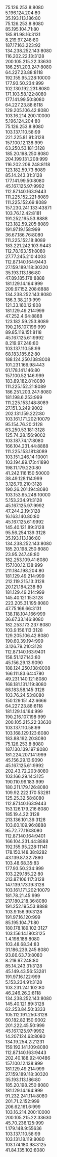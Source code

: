 75.126.253.8:8080<br />
5.196.124.204:80<br />
35.193.113.186:80<br />
75.126.253.8:8080<br />
85.195.104.71:80<br />
185.81.98.16:3131<br />
8.219.97.248:80<br />
187.17.163.223:92<br />
134.238.252.143:8080<br />
116.202.22.13:3128<br />
200.105.215.22:33630<br />
186.251.203.247:8080<br />
64.227.23.88:8118<br />
192.155.95.228:10000<br />
177.93.50.234:999<br />
102.130.192.231:8080<br />
171.103.58.122:8080<br />
177.141.99.50:8080<br />
64.227.23.88:8118<br />
129.205.106.42:8080<br />
103.16.214.200:10000<br />
5.196.124.204:80<br />
75.126.253.8:8080<br />
103.137.110.58:99<br />
221.225.81.91:3128<br />
157.100.12.138:999<br />
63.250.53.181:3128<br />
185.20.198.250:8080<br />
204.199.131.208:999<br />
116.202.209.248:8118<br />
123.182.59.73:8089<br />
85.14.243.31:3128<br />
177.141.99.50:8080<br />
45.167.125.97:9992<br />
112.87.140.163:9443<br />
111.225.152.221:8089<br />
111.225.152.69:8089<br />
157.230.241.133:43871<br />
103.76.12.42:8181<br />
191.252.195.53:8888<br />
123.182.59.205:8089<br />
191.97.19.158:999<br />
36.67.186.76:8080<br />
111.225.152.18:8089<br />
183.221.242.103:9443<br />
112.78.163.151:8080<br />
27.77.245.210:4003<br />
112.87.140.164:9443<br />
27.159.189.118:30320<br />
35.193.113.186:80<br />
47.89.185.178:8888<br />
181.129.14.164:999<br />
209.97.152.208:8888<br />
134.238.252.143:8080<br />
186.3.38.213:999<br />
121.33.160.12:808<br />
181.129.49.214:999<br />
47.252.4.64:8888<br />
123.182.59.253:8089<br />
190.216.107.196:999<br />
89.85.119.151:8118<br />
45.167.125.61:9992<br />
8.219.97.248:80<br />
103.137.110.58:99<br />
68.183.185.62:80<br />
188.124.250.138:8008<br />
101.231.166.98:443<br />
61.178.141.146:80<br />
157.100.52.146:999<br />
183.89.182.81:8080<br />
111.225.152.21:8089<br />
186.251.203.247:8080<br />
181.198.6.253:999<br />
111.225.153.148:8089<br />
27.151.3.249:9002<br />
202.131.159.222:80<br />
103.161.171.202:10079<br />
95.154.76.20:3128<br />
63.250.53.181:3128<br />
125.74.28.156:9002<br />
103.187.74.17:8080<br />
166.104.231.44:8888<br />
111.225.153.181:8089<br />
103.151.246.14:10001<br />
103.194.89.173:41890<br />
198.11.179.220:80<br />
41.242.116.150:50000<br />
38.49.128.114:999<br />
3.126.79.210:3128<br />
190.26.201.194:8080<br />
103.153.65.248:10000<br />
5.153.234.91:3128<br />
45.167.125.97:9992<br />
47.244.2.19:3128<br />
16.163.140.80:80<br />
45.167.125.61:9992<br />
145.40.121.89:3128<br />
95.56.254.139:3128<br />
35.193.113.186:80<br />
134.238.252.143:8080<br />
185.20.198.250:8080<br />
23.95.247.48:80<br />
182.253.109.41:8080<br />
157.100.12.138:999<br />
211.184.198.204:80<br />
181.129.49.214:999<br />
212.119.215.13:3128<br />
20.121.184.238:80<br />
181.129.49.214:999<br />
145.40.121.15:3128<br />
223.205.31.195:8080<br />
47.75.166.66:3131<br />
138.118.104.166:999<br />
36.67.33.146:8080<br />
182.253.173.237:8080<br />
103.9.156.113:3128<br />
129.205.106.42:8080<br />
190.60.39.194:999<br />
3.126.79.210:3128<br />
112.87.140.163:9401<br />
158.51.127.143:80<br />
45.156.29.13:9090<br />
188.124.250.138:8008<br />
166.111.83.64:4780<br />
49.231.140.121:8080<br />
168.181.131.119:8080<br />
68.183.58.145:3128<br />
103.76.24.53:8080<br />
150.129.151.42:6666<br />
64.227.23.88:8118<br />
181.129.14.164:999<br />
190.216.107.198:999<br />
200.105.215.22:33630<br />
103.137.110.58:99<br />
103.168.129.123:8080<br />
183.88.192.20:8080<br />
75.126.253.8:8080<br />
187.130.139.197:8080<br />
181.224.207.141:999<br />
45.156.29.13:9090<br />
45.167.125.61:9992<br />
202.43.72.203:8080<br />
103.166.29.14:3125<br />
190.110.99.183:999<br />
180.211.179.126:8080<br />
109.92.222.170:53281<br />
125.25.32.58:8080<br />
112.87.140.163:9443<br />
153.126.179.216:8080<br />
185.19.4.22:3128<br />
213.136.101.36:3128<br />
103.60.109.96:8888<br />
95.72.77.116:8080<br />
112.87.140.164:9401<br />
166.104.231.44:8888<br />
192.155.95.228:11141<br />
178.150.148.38:8282<br />
43.139.87.32:7890<br />
103.48.68.35:83<br />
177.93.50.234:999<br />
103.229.185.22:80<br />
213.87.106.117:3128<br />
147.139.173.19:3128<br />
103.161.171.202:10079<br />
181.78.21.45:999<br />
217.180.218.36:8080<br />
191.252.195.53:8888<br />
103.9.156.99:3128<br />
191.97.16.120:999<br />
85.195.104.71:80<br />
180.178.189.102:3127<br />
103.156.14.180:3125<br />
1.4.198.188:8080<br />
103.48.68.34:83<br />
31.186.239.245:8080<br />
93.86.63.73:8080<br />
8.219.97.248:80<br />
85.14.243.31:3128<br />
45.149.43.56:53281<br />
191.97.16.122:999<br />
5.153.234.91:3128<br />
103.231.241.102:80<br />
46.246.26.2:8118<br />
134.238.252.143:8080<br />
145.40.121.89:3128<br />
62.253.84.50:3333<br />
105.112.191.250:3128<br />
60.182.82.150:9002<br />
201.222.45.50:999<br />
45.167.125.97:9992<br />
14.207.124.63:8080<br />
134.19.254.2:21231<br />
159.192.141.109:8080<br />
112.87.140.163:9443<br />
202.40.188.92:40486<br />
157.100.12.138:999<br />
181.129.49.214:999<br />
27.159.189.118:30320<br />
35.193.113.186:80<br />
185.20.198.250:8080<br />
181.129.14.164:999<br />
91.232.241.114:8080<br />
201.71.2.152:999<br />
206.62.161.6:999<br />
103.16.214.200:10000<br />
200.105.215.22:33630<br />
45.70.236.125:999<br />
1.179.148.9:55636<br />
103.137.110.58:99<br />
103.131.18.119:8080<br />
103.174.180.98:3125<br />
41.84.135.102:8080<br />
